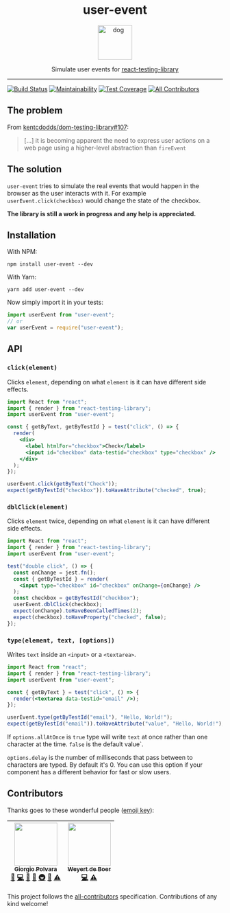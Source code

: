 <div align="center">
<h1>user-event</h1>

<a href="https://www.emojione.com/emoji/1f415">
<img height="80" width="80" alt="dog" src="https://raw.githubusercontent.com/gpx/user-event/master/other/dog.png" />
</a>

<p>Simulate user events for <a href="https://github.com/kentcdodds/react-testing-library">react-testing-library</a></p>
</div>

<hr />

[![Build Status](https://travis-ci.org/Gpx/user-event.svg?branch=master)](https://travis-ci.org/Gpx/user-event)
[![Maintainability](https://api.codeclimate.com/v1/badges/75f1ff4397e994c6004e/maintainability)](https://codeclimate.com/github/Gpx/user-event/maintainability)
[![Test Coverage](https://api.codeclimate.com/v1/badges/75f1ff4397e994c6004e/test_coverage)](https://codeclimate.com/github/Gpx/user-event/test_coverage)
[![All Contributors](https://img.shields.io/badge/all_contributors-2-orange.svg?style=flat-square)](#contributors)

## The problem

From
[kentcdodds/dom-testing-library#107](https://github.com/kentcdodds/dom-testing-library/issues/107):

> [...] it is becoming apparent the need to express user actions on a web page
> using a higher-level abstraction than `fireEvent`

## The solution

`user-event` tries to simulate the real events that would happen in the browser
as the user interacts with it. For example `userEvent.click(checkbox)` would
change the state of the checkbox.

**The library is still a work in progress and any help is appreciated.**

## Installation

With NPM:

`npm install user-event --dev`

With Yarn:

`yarn add user-event --dev`

Now simply import it in your tests:

```js
import userEvent from "user-event";
// or
var userEvent = require("user-event");
```

## API

### `click(element)`

Clicks `element`, depending on what `element` is it can have different side
effects.

```jsx
import React from "react";
import { render } from "react-testing-library";
import userEvent from "user-event";

const { getByText, getByTestId } = test("click", () => {
  render(
    <div>
      <label htmlFor="checkbox">Check</label>
      <input id="checkbox" data-testid="checkbox" type="checkbox" />
    </div>
  );
});

userEvent.click(getByText("Check"));
expect(getByTestId("checkbox")).toHaveAttribute("checked", true);
```

### `dblClick(element)`

Clicks `element` twice, depending on what `element` is it can have different
side effects.

```jsx
import React from "react";
import { render } from "react-testing-library";
import userEvent from "user-event";

test("double click", () => {
  const onChange = jest.fn();
  const { getByTestId } = render(
    <input type="checkbox" id="checkbox" onChange={onChange} />
  );
  const checkbox = getByTestId("checkbox");
  userEvent.dblClick(checkbox);
  expect(onChange).toHaveBeenCalledTimes(2);
  expect(checkbox).toHaveProperty("checked", false);
});
```

### `type(element, text, [options])`

Writes `text` inside an `<input>` or a `<textarea>`.

```jsx
import React from "react";
import { render } from "react-testing-library";
import userEvent from "user-event";

const { getByText } = test("click", () => {
  render(<textarea data-testid="email" />);
});

userEvent.type(getByTestId("email"), "Hello, World!");
expect(getByTestId("email")).toHaveAttribute("value", "Hello, World!");
```

If `options.allAtOnce` is `true` type will write `text` at once rather than one
character at the time. `false` is the default value`.

`options.delay` is the number of milliseconds that pass between to characters
are typed. By default it's 0. You can use this option if your component has a
different behavior for fast or slow users.

## Contributors

Thanks goes to these wonderful people
([emoji key](https://github.com/kentcdodds/all-contributors#emoji-key)):

<!-- ALL-CONTRIBUTORS-LIST:START - Do not remove or modify this section -->
<!-- prettier-ignore -->
| [<img src="https://avatars0.githubusercontent.com/u/767959?v=4" width="100px;"/><br /><sub><b>Giorgio Polvara</b></sub>](https://twitter.com/Gpx)<br />[🐛](https://github.com/Gpx/user-event/issues?q=author%3AGpx "Bug reports") [💻](https://github.com/Gpx/user-event/commits?author=Gpx "Code") [📖](https://github.com/Gpx/user-event/commits?author=Gpx "Documentation") [🤔](#ideas-Gpx "Ideas, Planning, & Feedback") [🚇](#infra-Gpx "Infrastructure (Hosting, Build-Tools, etc)") [👀](#review-Gpx "Reviewed Pull Requests") [⚠️](https://github.com/Gpx/user-event/commits?author=Gpx "Tests") | [<img src="https://avatars3.githubusercontent.com/u/7049?v=4" width="100px;"/><br /><sub><b>Weyert de Boer</b></sub>](https://github.com/weyert)<br />[💻](https://github.com/Gpx/user-event/commits?author=weyert "Code") [⚠️](https://github.com/Gpx/user-event/commits?author=weyert "Tests") |
| :---: | :---: |

<!-- ALL-CONTRIBUTORS-LIST:END -->

This project follows the
[all-contributors](https://github.com/kentcdodds/all-contributors)
specification. Contributions of any kind welcome!
